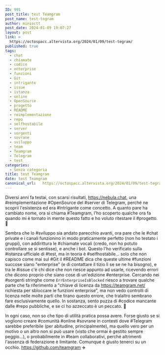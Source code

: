 ```yaml
---
ID: 991
post_title: test Teamgram
post_name: test-tegram
author: minioctt
post_date: 2024-01-09 19:07:27
layout: post
link: >
  https://octospacc.altervista.org/2024/01/09/test-tegram/
published: true
tags:
  - chat
  - chiamate
  - codice
  - enterprise
  - funzioni
  - Git
  - intrigante
  - issue
  - istanza
  - online
  - OpenSource
  - progetto
  - README
  - reimplementazione
  - repo
  - selfhostabile
  - server
  - sorgenti
  - sovrane
  - sviluppo
  - team
  - Teamgram
  - Telegram
  - test
categories:
  - Senza categoria
title: test Teamgram
date: test Teamgram
canonical_url:   https://octospacc.altervista.org/2024/01/09/test-tegram/
---
```

<!-- wp:paragraph -->
<p>Diversi anni fa testai, con scarsi risultati, <a href="https://nebula.chat">https://nebula.chat</a>, una #reimplementazione #OpenSource del #server di Telegram, perché ne scoprii l'esistenza ed era #intrigante come concetto. A quanto pare ha cambiato nome, ora si chiama #Teamgram, l'ho scoperto qualche ora fa quando mi è tornato in mente questo fatto e ho voluto ritestare il #progetto. 💍</p>
<!-- /wp:paragraph -->

<!-- wp:paragraph -->
<p>Sembra che lo #sviluppo sia andato parecchio avanti, ora pare che le #chat private e i canali funzionino in modo praticamente perfetto (non ho testato i gruppi), con addirittura le #chiamate vocali (credo, non ho potuto controllare se si sentisse), e anche i bot. Questo l'ho verificato sulla #istanza ufficiale di #test, ma in teoria è #selfhostabile... solo che non capisco come mai sul #Git il #README dica che queste ultime #funzioni succose siano "enterprise" (e di contattare il tizio lì se se ne ha bisogno), e tra le #issue c'è chi dice che non riesce appunto ad usarle, ricevendo errori che dicono proprio che siano cose di un'edizione #enterprise. Cercando nei #sorgenti stringhe come <code>ErrEnterpriseIsBlocked</code> riesco a trovare qualche parte che fa riferimento a "chiave di licenza da <a href="https://teamgram.net/">https://teamgram.net/</a> richiesta per sbloccare le funzioni enterprise", ma non vedo controlli di licenza nelle molte parti che tirano questo errore, che tralaltro sembrano fare esclusivamente quello. In sostanza, sento puzza di #codice mancante dalle #repo pubbliche, e se ci ho azzeccato è un peccato. 👾</p>
<!-- /wp:paragraph -->

<!-- wp:paragraph -->
<p>In ogni caso, non so che tipo di utilità pratica possa avere. Forse giusto se si vogliono creare #comunità #online #sovrane in contesti dove #Telegram sarebbe preferibile (per abitudine, principalmente), ma quello vero per un motivo o un altro non si può usare (visto che ormai è gestito sempre peggio...), o probabilmente in #team collaborativi, perché altrimenti l'assenza di federazione è limitante. Comunque è giusto tenerci su un occhio. <a href="https://github.com/teamgram">https://github.com/teamgram</a> ✈️</p>
<!-- /wp:paragraph -->